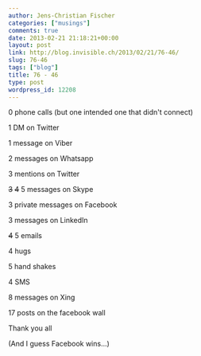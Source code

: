 ```yaml
---
author: Jens-Christian Fischer
categories: ["musings"]
comments: true
date: 2013-02-21 21:18:21+00:00
layout: post
link: http://blog.invisible.ch/2013/02/21/76-46/
slug: 76-46
tags: ["blog"]
title: 76 - 46
type: post
wordpress_id: 12208
---
```


0 phone calls (but one intended one that didn't connect)

1 DM on Twitter

1 message on Viber

2 messages on Whatsapp

3 mentions on Twitter

<del>3</del> <del>4</del> 5 messages on Skype

3 private messages on Facebook

3 messages on LinkedIn

<del>4</del> 5 emails

4 hugs

5 hand shakes

4 SMS

8 messages on Xing

17 posts on the facebook wall

Thank you all

(And I guess Facebook wins...)
